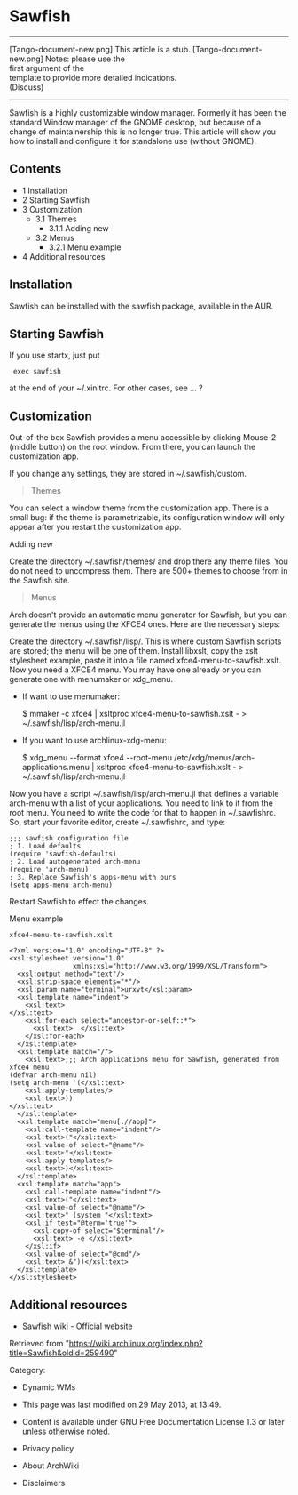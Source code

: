 Sawfish
=======

  ------------------------ ------------------------ ------------------------
  [Tango-document-new.png] This article is a stub.  [Tango-document-new.png]
                           Notes: please use the    
                           first argument of the    
                           template to provide more 
                           detailed indications.    
                           (Discuss)                
  ------------------------ ------------------------ ------------------------

Sawfish is a highly customizable window manager. Formerly it has been
the standard Window manager of the GNOME desktop, but because of a
change of maintainership this is no longer true. This article will show
you how to install and configure it for standalone use (without GNOME).

Contents
--------

-   1 Installation
-   2 Starting Sawfish
-   3 Customization
    -   3.1 Themes
        -   3.1.1 Adding new
    -   3.2 Menus
        -   3.2.1 Menu example
-   4 Additional resources

Installation
------------

Sawfish can be installed with the sawfish package, available in the AUR.

Starting Sawfish
----------------

If you use startx, just put

     exec sawfish

at the end of your ~/.xinitrc. For other cases, see ... ?

Customization
-------------

Out-of-the box Sawfish provides a menu accessible by clicking Mouse-2
(middle button) on the root window. From there, you can launch the
customization app.

If you change any settings, they are stored in ~/.sawfish/custom.

> Themes

You can select a window theme from the customization app. There is a
small bug: if the theme is parametrizable, its configuration window will
only appear after you restart the customization app.

Adding new

Create the directory ~/.sawfish/themes/ and drop there any theme files.
You do not need to uncompress them. There are 500+ themes to choose from
in the Sawfish site.

> Menus

Arch doesn't provide an automatic menu generator for Sawfish, but you
can generate the menus using the XFCE4 ones. Here are the necessary
steps:

Create the directory ~/.sawfish/lisp/. This is where custom Sawfish
scripts are stored; the menu will be one of them. Install libxslt, copy
the xslt stylesheet example, paste it into a file named
xfce4-menu-to-sawfish.xslt. Now you need a XFCE4 menu. You may have one
already or you can generate one with menumaker or xdg_menu.

-   If want to use menumaker:

    $ mmaker -c xfce4 | xsltproc xfce4-menu-to-sawfish.xslt - > ~/.sawfish/lisp/arch-menu.jl

-   If you want to use archlinux-xdg-menu:

    $  xdg_menu --format xfce4 --root-menu /etc/xdg/menus/arch-applications.menu | xsltproc xfce4-menu-to-sawfish.xslt - > ~/.sawfish/lisp/arch-menu.jl

Now you have a script ~/.sawfish/lisp/arch-menu.jl that defines a
variable arch-menu with a list of your applications. You need to link to
it from the root menu. You need to write the code for that to happen in
~/.sawfishrc. So, start your favorite editor, create ~/.sawfishrc, and
type:

    ;;; sawfish configuration file
    ; 1. Load defaults
    (require 'sawfish-defaults)
    ; 2. Load autogenerated arch-menu
    (require 'arch-menu)
    ; 3. Replace Sawfish's apps-menu with ours
    (setq apps-menu arch-menu)

Restart Sawfish to effect the changes.

Menu example

    xfce4-menu-to-sawfish.xslt

    <?xml version="1.0" encoding="UTF-8" ?>
    <xsl:stylesheet version="1.0"
                    xmlns:xsl="http://www.w3.org/1999/XSL/Transform">
      <xsl:output method="text"/>
      <xsl:strip-space elements="*"/>
      <xsl:param name="terminal">urxvt</xsl:param>
      <xsl:template name="indent">
        <xsl:text>
    </xsl:text>
        <xsl:for-each select="ancestor-or-self::*">
          <xsl:text>  </xsl:text>
        </xsl:for-each>
      </xsl:template>
      <xsl:template match="/">
        <xsl:text>;;; Arch applications menu for Sawfish, generated from xfce4 menu
    (defvar arch-menu nil)
    (setq arch-menu '(</xsl:text>
        <xsl:apply-templates/>
        <xsl:text>))
    </xsl:text>
      </xsl:template>
      <xsl:template match="menu[.//app]">
        <xsl:call-template name="indent"/>
        <xsl:text>("</xsl:text>
        <xsl:value-of select="@name"/>
        <xsl:text>"</xsl:text>
        <xsl:apply-templates/>
        <xsl:text>)</xsl:text>
      </xsl:template>
      <xsl:template match="app">
        <xsl:call-template name="indent"/>
        <xsl:text>("</xsl:text>
        <xsl:value-of select="@name"/>
        <xsl:text>" (system "</xsl:text>
        <xsl:if test="@term='true'">
          <xsl:copy-of select="$terminal"/>
          <xsl:text> -e </xsl:text>
        </xsl:if>
        <xsl:value-of select="@cmd"/>    
        <xsl:text> &"))</xsl:text>
      </xsl:template>
    </xsl:stylesheet>

Additional resources
--------------------

-   Sawfish wiki - Official website

Retrieved from
"https://wiki.archlinux.org/index.php?title=Sawfish&oldid=259490"

Category:

-   Dynamic WMs

-   This page was last modified on 29 May 2013, at 13:49.
-   Content is available under GNU Free Documentation License 1.3 or
    later unless otherwise noted.
-   Privacy policy
-   About ArchWiki
-   Disclaimers
